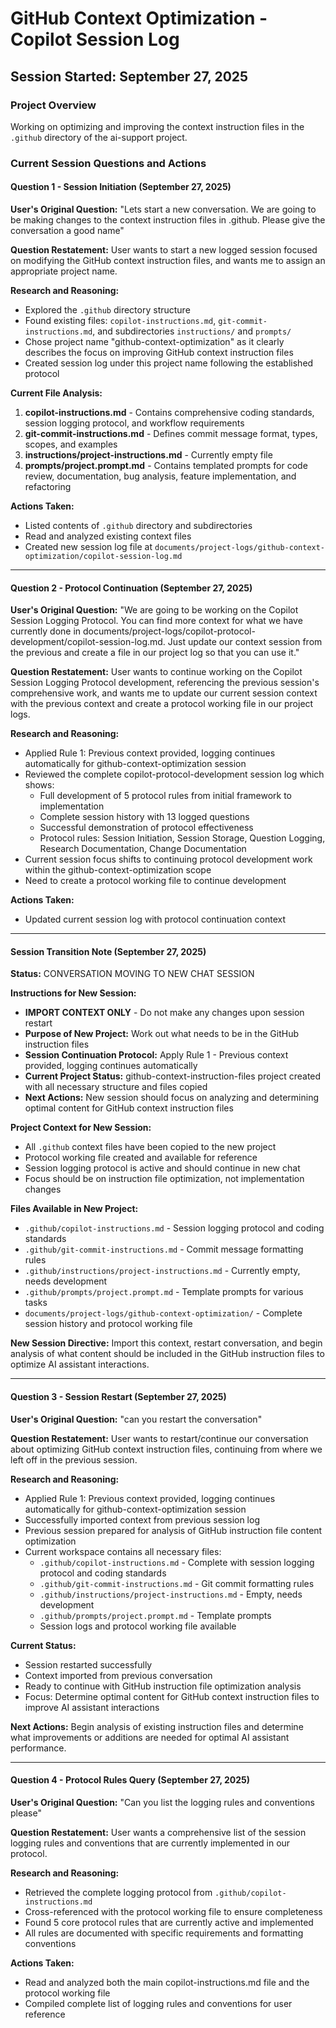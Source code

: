 # GitHub Context Optimization - Copilot Session Log

## Session Started: September 27, 2025

### Project Overview
Working on optimizing and improving the context instruction files in the `.github` directory of the ai-support project.

### Current Session Questions and Actions

#### Question 1 - Session Initiation (September 27, 2025)
**User's Original Question:** "Lets start a new conversation. We are going to be making changes to the context instruction files in .github. Please give the conversation a good name"

**Question Restatement:** User wants to start a new logged session focused on modifying the GitHub context instruction files, and wants me to assign an appropriate project name.

**Research and Reasoning:**
- Explored the `.github` directory structure
- Found existing files: `copilot-instructions.md`, `git-commit-instructions.md`, and subdirectories `instructions/` and `prompts/`
- Chose project name "github-context-optimization" as it clearly describes the focus on improving GitHub context instruction files
- Created session log under this project name following the established protocol

**Current File Analysis:**
1. **copilot-instructions.md** - Contains comprehensive coding standards, session logging protocol, and workflow requirements
2. **git-commit-instructions.md** - Defines commit message format, types, scopes, and examples
3. **instructions/project-instructions.md** - Currently empty file
4. **prompts/project.prompt.md** - Contains templated prompts for code review, documentation, bug analysis, feature implementation, and refactoring

**Actions Taken:**
- Listed contents of `.github` directory and subdirectories
- Read and analyzed existing context files
- Created new session log file at `documents/project-logs/github-context-optimization/copilot-session-log.md`

---

#### Question 2 - Protocol Continuation (September 27, 2025)
**User's Original Question:** "We are going to be working on the Copilot Session Logging Protocol. You can find more context for what we have currently done in documents/project-logs/copilot-protocol-development/copilot-session-log.md. Just update our context session from the previous and create a file in our project log so that you can use it."

**Question Restatement:** User wants to continue working on the Copilot Session Logging Protocol development, referencing the previous session's comprehensive work, and wants me to update our current session context with the previous context and create a protocol working file in our project logs.

**Research and Reasoning:**
- Applied Rule 1: Previous context provided, logging continues automatically for github-context-optimization session
- Reviewed the complete copilot-protocol-development session log which shows:
  - Full development of 5 protocol rules from initial framework to implementation
  - Complete session history with 13 logged questions
  - Successful demonstration of protocol effectiveness
  - Protocol rules: Session Initiation, Session Storage, Question Logging, Research Documentation, Change Documentation
- Current session focus shifts to continuing protocol development work within the github-context-optimization scope
- Need to create a protocol working file to continue development

**Actions Taken:**
- Updated current session log with protocol continuation context

---

#### Session Transition Note (September 27, 2025)
**Status:** CONVERSATION MOVING TO NEW CHAT SESSION

**Instructions for New Session:**
- **IMPORT CONTEXT ONLY** - Do not make any changes upon session restart
- **Purpose of New Project:** Work out what needs to be in the GitHub instruction files
- **Session Continuation Protocol:** Apply Rule 1 - Previous context provided, logging continues automatically
- **Current Project Status:** github-context-instruction-files project created with all necessary structure and files copied
- **Next Actions:** New session should focus on analyzing and determining optimal content for GitHub context instruction files

**Project Context for New Session:**
- All `.github` context files have been copied to the new project
- Protocol working file created and available for reference
- Session logging protocol is active and should continue in new chat
- Focus should be on instruction file optimization, not implementation changes

**Files Available in New Project:**
- `.github/copilot-instructions.md` - Session logging protocol and coding standards
- `.github/git-commit-instructions.md` - Commit message formatting rules
- `.github/instructions/project-instructions.md` - Currently empty, needs development
- `.github/prompts/project.prompt.md` - Template prompts for various tasks
- `documents/project-logs/github-context-optimization/` - Complete session history and protocol working file

**New Session Directive:** Import this context, restart conversation, and begin analysis of what content should be included in the GitHub instruction files to optimize AI assistant interactions.

---

#### Question 3 - Session Restart (September 27, 2025)
**User's Original Question:** "can you restart the conversation"

**Question Restatement:** User wants to restart/continue our conversation about optimizing GitHub context instruction files, continuing from where we left off in the previous session.

**Research and Reasoning:**
- Applied Rule 1: Previous context provided, logging continues automatically for github-context-optimization session
- Successfully imported context from previous session log
- Previous session prepared for analysis of GitHub instruction file content optimization
- Current workspace contains all necessary files:
  - `.github/copilot-instructions.md` - Complete with session logging protocol and coding standards
  - `.github/git-commit-instructions.md` - Git commit formatting rules
  - `.github/instructions/project-instructions.md` - Empty, needs development
  - `.github/prompts/project.prompt.md` - Template prompts
  - Session logs and protocol working file available

**Current Status:** 
- Session restarted successfully
- Context imported from previous conversation
- Ready to continue with GitHub instruction file optimization analysis
- Focus: Determine optimal content for GitHub context instruction files to improve AI assistant interactions

**Next Actions:** Begin analysis of existing instruction files and determine what improvements or additions are needed for optimal AI assistant performance.

---

#### Question 4 - Protocol Rules Query (September 27, 2025)
**User's Original Question:** "Can you list the logging rules and conventions please"

**Question Restatement:** User wants a comprehensive list of the session logging rules and conventions that are currently implemented in our protocol.

**Research and Reasoning:**
- Retrieved the complete logging protocol from `.github/copilot-instructions.md`
- Cross-referenced with the protocol working file to ensure completeness
- Found 5 core protocol rules that are currently active and implemented
- All rules are documented with specific requirements and formatting conventions

**Actions Taken:**
- Read and analyzed both the main copilot-instructions.md file and the protocol working file
- Compiled complete list of logging rules and conventions for user reference
